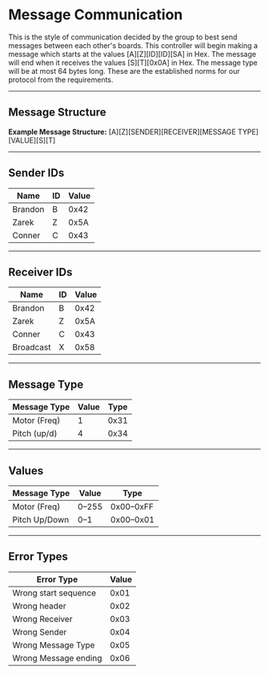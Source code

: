# Message Communication

This is the style of communication decided by the group to best send messages between each other's boards. This controller will begin making a message which starts at the values [A][Z][ID][ID][SA] in Hex. The message will end when it receives the values [S][T][0x0A] in Hex. The message type will be at most 64 bytes long. These are the established norms for our protocol from the requirements.

---

## Message Structure

**Example Message Structure:** [A][Z][SENDER][RECEIVER][MESSAGE TYPE][VALUE][S][T]

---

## Sender IDs

| Name     | ID  | Value |
|----------|-----|-------|
| Brandon  | B   | 0x42  |
| Zarek    | Z   | 0x5A  |
| Conner   | C   | 0x43  |

---

## Receiver IDs

| Name      | ID  | Value |
|-----------|-----|-------|
| Brandon   | B   | 0x42  |
| Zarek     | Z   | 0x5A  |
| Conner    | C   | 0x43  |
| Broadcast | X   | 0x58  |

---

## Message Type

| Message Type    | Value | Type  |
|-----------------|--------|--------|
| Motor (Freq)    | 1      | 0x31   |
| Pitch (up/d)    | 4      | 0x34   |

---

## Values

| Message Type     | Value   | Type       |
|------------------|---------|------------|
| Motor (Freq)     | 0–255   | 0x00–0xFF  |
| Pitch Up/Down    | 0–1     | 0x00–0x01  |

---

## Error Types

| Error Type           | Value  |
|----------------------|--------|
| Wrong start sequence | 0x01   |
| Wrong header         | 0x02   |
| Wrong Receiver       | 0x03   |
| Wrong Sender         | 0x04   |
| Wrong Message Type   | 0x05   |
| Wrong Message ending | 0x06   |
